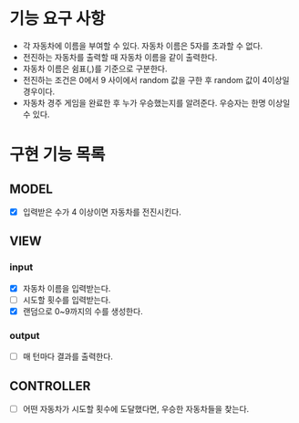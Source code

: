 # 기능 요구 사항

- 각 자동차에 이름을 부여할 수 있다. 자동차 이름은 5자를 초과할 수 없다.
- 전진하는 자동차를 출력할 때 자동차 이름을 같이 출력한다.
- 자동차 이름은 쉼표(,)를 기준으로 구분한다.
- 전진하는 조건은 0에서 9 사이에서 random 값을 구한 후 random 값이 4이상일 경우이다.
- 자동차 경주 게임을 완료한 후 누가 우승했는지를 알려준다. 우승자는 한명 이상일 수 있다.

# 구현 기능 목록
## MODEL
- [X] 입력받은 수가 4 이상이면 자동차를 전진시킨다.
## VIEW
### input 
- [X] 자동차 이름을 입력받는다.
- [ ] 시도할 횟수를 입력받는다.
- [X] 랜덤으로 0~9까지의 수를 생성한다.
### output
- [ ] 매 턴마다 결과를 출력한다.
## CONTROLLER
- [ ] 어떤 자동차가 시도할 횟수에 도달했다면, 우승한 자동차들을 찾는다.